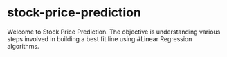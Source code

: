 # stock-price-prediction

Welcome to Stock Price Prediction.
          The objective is understanding various steps involved in building a best fit line using #Linear Regression algorithms.
